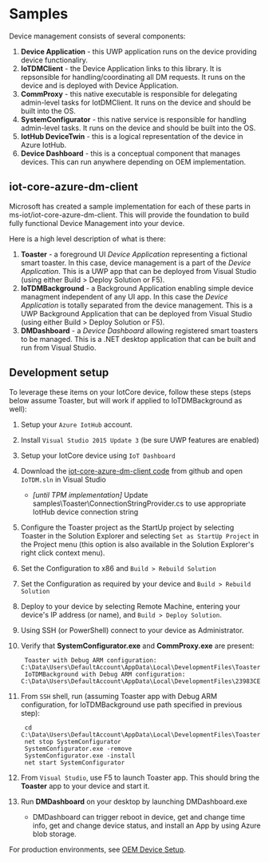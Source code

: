 # Samples

Device management consists of several components:

1. **Device Application** - this UWP application runs on the device providing device functionaliry.
1. **IoTDMClient** - the Device Application links to this library.  It is repsonsible for handling/coordinating all DM requests. It runs on the device and is deployed with Device Application.
1. **CommProxy** - this native executable is responsible for delegating admin-level tasks for IotDMClient.  It runs on the device and should be built into the OS.
1. **SystemConfigurator** - this native service is responsible for handling admin-level tasks.  It runs on the device and should be built into the OS.
1. **IotHub DeviceTwin** - this is a logical representation of the device in Azure IotHub.
1. **Device Dashboard** - this is a conceptual component that manages devices.  This can run anywhere depending on OEM implementation.

## iot-core-azure-dm-client

Microsoft has created a sample implementation for each of these parts in ms-iot/iot-core-azure-dm-client.  This will provide the foundation to build fully functional Device Management into your device.

Here is a high level description of what is there:

1. **Toaster** - a foreground UI *Device Application* representing a fictional smart toaster.  In this case, device management is a part of the *Device Application*.  This is a UWP app that can be deployed from Visual Studio (using either Build > Deploy Solution or F5).
1. **IoTDMBackground** - a Background Application enabling simple device managment independent of any UI app.  In this case the *Device Application* is totally separated from the device management.  This is a UWP Background Application that can be deployed from Visual Studio (using either Build > Deploy Solution or F5).
1. **DMDashboard** - a *Device Dashboard* allowing registered smart toasters to be managed.  This is a .NET desktop application that can be built and run from Visual Studio.

## Development setup

To leverage these items on your IotCore device, follow these steps (steps below assume Toaster, but will work if applied to IoTDMBackground as well):

1. Setup your `Azure IotHub` account.
1. Install `Visual Studio 2015 Update 3` (be sure UWP features are enabled)
1. Setup your IotCore device using `IoT Dashboard`
1. Download the [iot-core-azure-dm-client code](https://github.com/ms-iot/iot-core-azure-dm-client) from github and open `IoTDM.sln` in Visual Studio
    + *[until TPM implementation]* Update samples\Toaster\ConnectionStringProvider.cs to use appropriate IotHub device connection string
1. Configure the Toaster project as the StartUp project by selecting Toaster in the Solution Explorer and selecting `Set as StartUp Project` in the Project  menu (this option is also available in the Solution Explorer's right click context menu).
1. Set the Configuration to x86 and `Build > Rebuild Solution`
1. Set the Configuration as required by your device and `Build > Rebuild Solution`
1. Deploy to your device by selecting Remote Machine, entering your device's IP address (or name), and `Build > Deploy Solution`.
1. Using SSH (or PowerShell) connect to your device as Administrator.
1. Verify that **SystemConfigurator.exe** and **CommProxy.exe** are present:

        Toaster with Debug ARM configuration: C:\Data\Users\DefaultAccount\AppData\Local\DevelopmentFiles\ToasterUiVS.Debug_ARM.msft
        IoTDMBackground with Debug ARM configuration: C:\Data\Users\DefaultAccount\AppData\Local\DevelopmentFiles\23983CETAthensQuality.IoTDMBackgroundSampleVS.Debug_ARM.msft

1. From `SSH` shell, run (assuming Toaster app with Debug ARM configuration, for IoTDMBackground use path specified in previous step):

        cd C:\Data\Users\DefaultAccount\AppData\Local\DevelopmentFiles\ToasterUiVS.Debug_ARM.msft
        net stop SystemConfigurator
        SystemConfigurator.exe -remove
        SystemConfigurator.exe -install
        net start SystemConfigurator

1. From `Visual Studio`, use F5 to launch Toaster app.  This should bring the **Toaster** app to your device and start it.
1. Run **DMDashboard** on your desktop by launching DMDashboard.exe
    + DMDashboard can trigger reboot in device, get and change time info, get and change device status, and install an App by using Azure blob storage.

For production environments, see [OEM Device Setup](oem-device-setup.md).